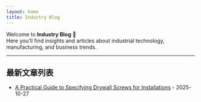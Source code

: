 ```yaml
---
layout: home
title: Industry Blog
---
```


Welcome to **Industry Blog** 👋  
Here you’ll find insights and articles about industrial technology, manufacturing, and business trends.

---

## 最新文章列表

- [A Practical Guide to Specifying Drywall Screws for Installations](./_posts/2025-10-27-A-Practical-Guide-to-Specifying-Drywall-Screws-for-Installations.md) - 2025-10-27
